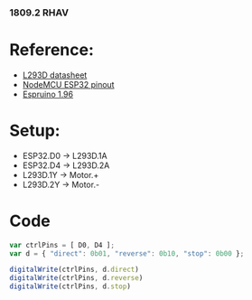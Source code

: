 ### 1809.2 RHAV

# Reference:
* [L293D datasheet](http://www.alldatasheet.com/view.jsp?Searchword=L293DNE)
* [NodeMCU ESP32 pinout](http://esp32.net/)
* [Espruino 1.96](http://www.espruino.com/ESP32)

# Setup:
* ESP32.D0 -> L293D.1A
* ESP32.D4 -> L293D.2A
* L293D.1Y -> Motor.+
* L293D.2Y -> Motor.-

# Code
```javascript
var ctrlPins = [ D0, D4 ];
var d = { "direct": 0b01, "reverse": 0b10, "stop": 0b00 };

digitalWrite(ctrlPins, d.direct)
digitalWrite(ctrlPins, d.reverse)
digitalWrite(ctrlPins, d.stop)
```
